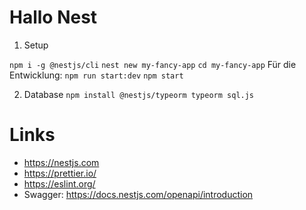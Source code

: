 # Hallo Nest

1. Setup

`npm i -g @nestjs/cli` 
`nest new my-fancy-app`
`cd my-fancy-app`
Für die Entwicklung: `npm run start:dev`
`npm start`

2. Database
`npm install @nestjs/typeorm typeorm sql.js`

# Links
- https://nestjs.com
- https://prettier.io/
- https://eslint.org/
- Swagger: https://docs.nestjs.com/openapi/introduction
